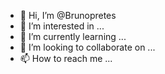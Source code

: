 - 👋 Hi, I’m @Brunopretes
- 👀 I’m interested in ...
- 🌱 I’m currently learning ...
- 💞️ I’m looking to collaborate on ...
- 📫 How to reach me ...

<!---
Brunopretes/Brunopretes is a ✨ special ✨ repository because its `README.md` (this file) appears on your GitHub profile.
You can click the Preview link to take a look at your changes.
--->
